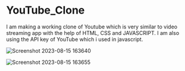 # YouTube_Clone
I am making a working clone of Youtube which is very similar to video streaming app with the help of HTML, CSS and JAVASCRIPT. I am also using the API key of YouTube which i used in javascript.

![Screenshot 2023-08-15 163640](https://github.com/adarshchauhan021/YouTube_Clone/assets/90896097/fef8f198-9a88-443b-bc93-96b8740f25ad)

![Screenshot 2023-08-15 163655](https://github.com/adarshchauhan021/YouTube_Clone/assets/90896097/7a99fa7e-0c16-4fc2-b7e0-128120ca1038)
